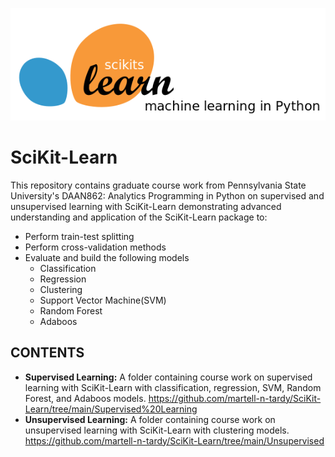 ![](https://github.com/martell-n-tardy/SciKit-Learn/blob/main/scikit-learn-logo.png)
# SciKit-Learn
This repository contains graduate course work from Pennsylvania State University's DAAN862: Analytics Programming in Python on supervised and unsupervised learning with SciKit-Learn demonstrating advanced understanding and application of the SciKit-Learn package to:

* Perform train-test splitting
* Perform cross-validation methods
* Evaluate and build the following models
  - Classification
  - Regression
  - Clustering
  - Support Vector Machine(SVM)
  - Random Forest
  - Adaboos

## CONTENTS

* **Supervised Learning:** A folder containing course work on supervised learning with SciKit-Learn with classification, regression, SVM, Random Forest, and Adaboos  models. https://github.com/martell-n-tardy/SciKit-Learn/tree/main/Supervised%20Learning
* **Unsupervised Learning:** A folder containing course work on unsupervised learning with SciKit-Learn with clustering models. https://github.com/martell-n-tardy/SciKit-Learn/tree/main/Unsupervised
